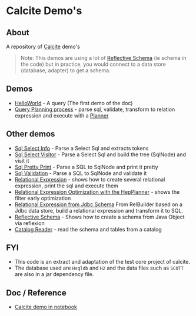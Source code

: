 # Calcite Demo's

## About

A repository of [Calcite](https://calcite.apache.org/) demo's 


> Note: This demos are using a lot of [Reflective Schema](src/test/java/com/gerardnico/calcite/CalciteSchemaTest.java) 
> (ie schema in the code) but in practice, you would connect to a data store (database, adapter) to get a schema.


## Demos

  * [HelloWorld](src/main/java/com/gerardnico/calcite/demo/HelloWorld.java) - A query (The first demo of the doc)
  * [Query Planning process](src/test/java/com/gerardnico/calcite/CalciteFrameworksTest.java) - parse sql, validate, transform to relation expression and execute with a [Planner](https://github.com/apache/calcite/blob/master/core/src/main/java/org/apache/calcite/tools/Planner.java)

## Other demos
 
  * [Sql Select Info](src/test/java/com/gerardnico/calcite/CalciteSqlSelectTest.java) - Parse a Select Sql and extracts tokens
  * [Sql Select Visitor](src/test/java/com/gerardnico/calcite/CalciteSqlVisitorTest.java) - Parse a Select Sql and build the tree (SqlNode) and visit it
  * [Sql Pretty Print](src/test/java/com/gerardnico/calcite/CalciteSqlWriterTest.java) - Parse a SQL to SqlNode and print it pretty
  * [Sql Validation](src/test/java/com/gerardnico/calcite/CalciteSqlValidationTest.java) - Parse a SQL to SqlNode and validate it
  * [Relational Expression](src/test/java/com/gerardnico/calcite/CalciteRelExpressionTest.java) - shows how to create several relational expression, print the sql and execute them
  * [Relational Expression Optimization with the HepPlanner](src/test/java/com/gerardnico/calcite/CalcitePlannerHepTest.java) - shows the filter early optimization
  * [Relational Expression from Jdbc Schema](src/test/java/com/gerardnico/calcite/CalciteRelJdbcTest.java) From RelBuilder based on a Jdbc data store, build a relational expression and transform it to SQL.       
  * [Reflective Schema](src/test/java/com/gerardnico/calcite/CalciteSchemaTest.java) - Shows how to create a schema from Java Object via reflexion
  * [Catalog Reader](src/test/java/com/gerardnico/calcite/CalciteCatalogsTest.java) - read the schema and tables from a catalog 
   
  
## FYI

  * This code is an extract and adaptation of the test core project of calcite.
  * The database used are `Hsqldb` and `H2` and the data files such as `SCOTT` are also in a jar dependency file.

  
## Doc / Reference

  * [Calcite demo in notebook](https://github.com/michaelmior/calcite-notebooks)



